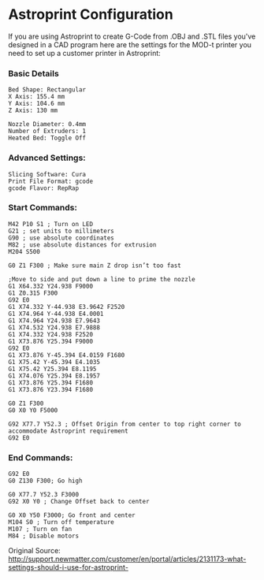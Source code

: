 Astroprint Configuration
========================

If you are using Astroprint to create G-Code from .OBJ and .STL files you've designed in a CAD program here are the settings for the MOD-t printer you need to set up a customer printer in Astroprint:

### Basic Details

```
Bed Shape: Rectangular
X Axis: 155.4 mm
Y Axis: 104.6 mm
Z Axis: 130 mm

Nozzle Diameter: 0.4mm
Number of Extruders: 1
Heated Bed: Toggle Off
```

### Advanced Settings:

```
Slicing Software: Cura
Print File Format: gcode
gcode Flavor: RepRap
```

### Start Commands:

```
M42 P10 S1 ; Turn on LED
G21 ; set units to millimeters
G90 ; use absolute coordinates
M82 ; use absolute distances for extrusion
M204 S500

G0 Z1 F300 ; Make sure main Z drop isn’t too fast

;Move to side and put down a line to prime the nozzle
G1 X64.332 Y24.938 F9000
G1 Z0.315 F300
G92 E0
G1 X74.332 Y-44.938 E3.9642 F2520
G1 X74.964 Y-44.938 E4.0001
G1 X74.964 Y24.938 E7.9643
G1 X74.532 Y24.938 E7.9888
G1 X74.332 Y24.938 F2520
G1 X73.876 Y25.394 F9000
G92 E0
G1 X73.876 Y-45.394 E4.0159 F1680
G1 X75.42 Y-45.394 E4.1035
G1 X75.42 Y25.394 E8.1195
G1 X74.076 Y25.394 E8.1957
G1 X73.876 Y25.394 F1680
G1 X73.876 Y23.394 F1680

G0 Z1 F300
G0 X0 Y0 F5000

G92 X77.7 Y52.3 ; Offset Origin from center to top right corner to accommodate Astroprint requirement
G92 E0
```

### End Commands:

```
G92 E0
G0 Z130 F300; Go high

G0 X77.7 Y52.3 F3000
G92 X0 Y0 ; Change Offset back to center

G0 X0 Y50 F3000; Go front and center
M104 S0 ; Turn off temperature
M107 ; Turn on fan
M84 ; Disable motors
```

Original Source: http://support.newmatter.com/customer/en/portal/articles/2131173-what-settings-should-i-use-for-astroprint-
